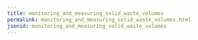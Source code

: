 ```yaml
---
title: monitoring_and_measuring_solid_waste_volumes
permalink: monitoring_and_measuring_solid_waste_volumes.html
jsonid: monitoring_and_measuring_solid_waste_volumes
---
```

